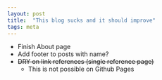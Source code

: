 ```yaml
---
layout: post
title:  "This blog sucks and it should improve"
tags: meta
---
```

* Finish About page
* Add footer to posts with name?
* <del>DRY on link references (single reference page)</del>
    * This is not possible on Github Pages
